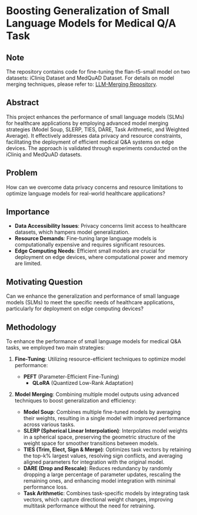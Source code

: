 # Boosting Generalization of Small Language Models for Medical Q/A Task

## Note
The repository contains code for fine-tuning the flan-t5-small model on two datasets: iCliniq Dataset and MedQuAD Dataset. For details on model merging techniques, please refer to: [LLM-Merging Repository](https://github.com/DevChuriwala/LLM-Merging/tree/dev/llm-291).

## Abstract
This project enhances the performance of small language models (SLMs) for healthcare applications by employing advanced model merging strategies (Model Soup, SLERP, TIES, DARE, Task Arithmetic, and Weighted Average). It effectively addresses data privacy and resource constraints, facilitating the deployment of efficient medical Q&A systems on edge devices. The approach is validated through experiments conducted on the iCliniq and MedQuAD datasets.

## Problem
How can we overcome data privacy concerns and resource limitations to optimize language models for real-world healthcare applications?

## Importance
- **Data Accessibility Issues**: Privacy concerns limit access to healthcare datasets, which hampers model generalization.
- **Resource Demands**: Fine-tuning large language models is computationally expensive and requires significant resources.
- **Edge Computing Needs**: Efficient small models are crucial for deployment on edge devices, where computational power and memory are limited.

## Motivating Question
Can we enhance the generalization and performance of small language models (SLMs) to meet the specific needs of healthcare applications, particularly for deployment on edge computing devices?

## Methodology
To enhance the performance of small language models for medical Q&A tasks, we employed two main strategies:

1. **Fine-Tuning**: Utilizing resource-efficient techniques to optimize model performance:
   - **PEFT** (Parameter-Efficient Fine-Tuning)
     - **QLoRA** (Quantized Low-Rank Adaptation)

2. **Model Merging**: Combining multiple model outputs using advanced techniques to boost generalization and efficiency:
   - **Model Soup**: Combines multiple fine-tuned models by averaging their weights, resulting in a single model with improved performance across various tasks.
   - **SLERP (Spherical Linear Interpolation)**: Interpolates model weights in a spherical space, preserving the geometric structure of the weight space for smoother transitions between models.
   - **TIES (Trim, Elect, Sign & Merge)**: Optimizes task vectors by retaining the top-k% largest values, resolving sign conflicts, and averaging aligned parameters for integration with the original model.
   - **DARE (Drop and Rescale)**: Reduces redundancy by randomly dropping a large percentage of parameter updates, rescaling the remaining ones, and enhancing model integration with minimal performance loss.
   - **Task Arithmetic**: Combines task-specific models by integrating task vectors, which capture directional weight changes, improving multitask performance without the need for retraining.
